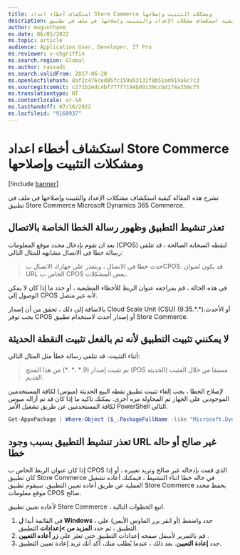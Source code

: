 ```yaml
---
title: استكشاف أخطاء اعداد Store Commerce ومشكلات التثبيت وإصلاحها
description: تشرح هذه المقالة كيفية استكشاف مشكلات الإعداد والتثبيت وإصلاحها في ملف في تطبيق Store Commerce Microsoft Dynamics 365 Commerce.
author: mugunthanm
ms.date: 06/01/2022
ms.topic: article
audience: Application User, Developer, IT Pro
ms.reviewer: v-chgriffin
ms.search.region: Global
ms.author: rassadi
ms.search.validFrom: 2017-06-20
ms.openlocfilehash: 8af2c476ced05fc159a53131f8b51ad914a6c7c3
ms.sourcegitcommit: c271b2edc4bf777f7194b09139ccbd174a359c75
ms.translationtype: HT
ms.contentlocale: ar-SA
ms.lasthandoff: 07/16/2022
ms.locfileid: "9168937"
---
```

# <a name="troubleshoot-store-commerce-setup-and-installation-issues"></a>استكشاف أخطاء اعداد Store Commerce ومشكلات التثبيت وإصلاحها

[!include [banner](../includes/banner.md)]

تشرح هذه المقالة كيفية استكشاف مشكلات الإعداد والتثبيت وإصلاحها في ملف في تطبيق Store Commerce Microsoft Dynamics 365 Commerce.

## <a name="i-cant-activate-the-app-and-i-receive-a-connectivity-error-message"></a>تعذر تنشيط التطبيق وظهور رسالة الخطا الخاصة بالاتصال

بعد ان تقوم بإدخال محدد موقع المعلومات (CPOS) لنقطه السحابة الصالحة ، قد تتلقي رسالة خطا في الاتصال مشابهه للمثال التالي:

> حدث خطا في الاتصال ، ويتعذر علي جهازك الاتصال بCPOS. قد يكون لعنوان URL الخاص ب CPOS بعض المشكلات.

في هذه الحالة ، قم بمراجعه عنوان الربط للأخطاء المطبعية ، أو حدد ما إذا كان لا يمكن الوصول إلى CPOS لأنه غير متصل.

بالاضافة إلى ذلك ، تحقق من أن إصدار Cloud Scale Unit (CSU) (9.35.\*.\*)أو الأحدث. يجب توفر CPOS أو إصدار أحدث لاستخدام تطبيق Store Commerce.

## <a name="i-cant-install-the-app-because-modern-pos-is-already-installed"></a>لا يمكنني تثبيت التطبيق لأنه تم بالفعل تثبيت النقطة الحديثة

أثناء التثبيت، قد تتلقى رسالة خطأ مثل المثال التالي:

> تم تثبيت إصدار (9.\* .\* .\*) من هذا المنتج (POS الحديثة) مسبقا من خلال المثبت القديم.

لإصلاح الخطا ، يجب إلغاء تثبيت تطبيق نقطه البيع الحديثة (مبوس) لكافة المستخدمين الموجودين علي الجهاز ثم المحاولة مره أخرى. يمكنك تاكيد ما إذا كان قد تم أزاله مبوس لكافة المستخدمين عن طريق تشغيل الأمر PowerShell التالي.

```PowerShell
Get-AppxPackage | Where-Object {$_.PackageFullName -like "Microsoft.Dynamics.*.Pos"} | Remove-AppxPackage -Allusers
```

## <a name="i-cant-activate-the-app-because-of-an-invalid-url-or-an-error-state"></a>تعذر تنشيط التطبيق بسبب وجود URL غير صالح أو حاله خطا

إذا كان عنوان الربط الخاص ب CPOS الذي قمت بإدخاله غير صالح وتريد تغييره ، أو إذا كان تطبيق Store Commerce في حاله خطا اثناء التنشيط ، فيمكنك أعاده تشغيل العملية عن طريق أعاده تعيين التطبيق. سيقوم تطبيق Store Commerce بحفظ محدد موقع معلومات CPOS صالح.

لأعاده تعيين تطبيق Store Commerce ، اتبع الخطوات التالية.

1. في القائمة أبدا **ل Windows** ، حدد واضغط (أو انقر بزر الماوس الأيمن) علي التطبيق ، ثم حدد **المزيد من \>إعدادات** التطبيق.
2. قم بالتمرير لأسفل صفحه إعدادات التطبيق حتى تعثر علي **زر أعاده التعيين** .
3. حدد **إعادة التعيين**. بعد ذلك ، عندما يُطلب منك، أكد أنك تريد إعادة تعيين التطبيق.
